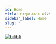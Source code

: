 ```yaml
---
id: Home
title: DaqoLee's Wiki
sidebar_label: Home
slug: /
---
```




[![bilibili](https://img.shields.io/badge/dynamic/json?labelColor=FE7398&label=BILIBILI&query=%24.data.totalSubs&url=https%3A%2F%2Fapi.spencerwoo.com%2Fsubstats%2F%3Fsource%3Dbilibili%26queryKey%3D483818980&color=282c34&longCache=true?&style=for-the-badge)](https://space.bilibili.com/483818980)
